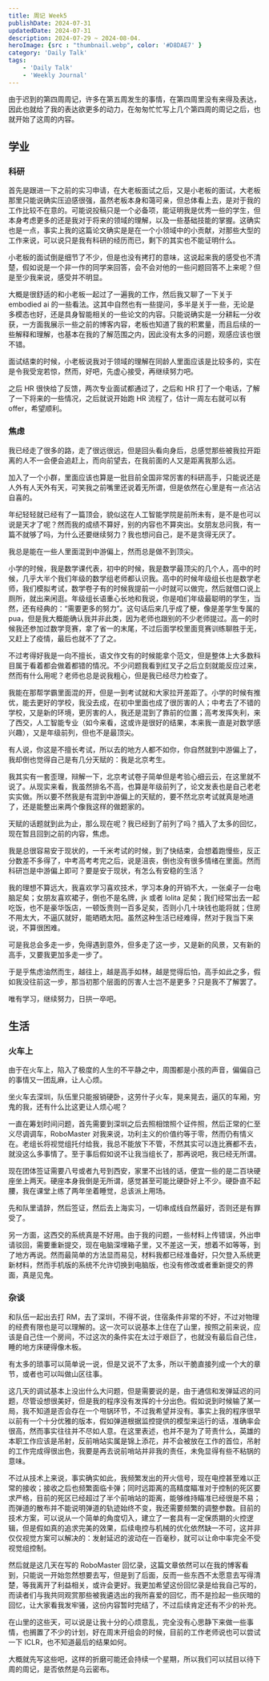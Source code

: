 ```yaml
---
title: 周记 Week5
publishDate: 2024-07-31
updatedDate: 2024-07-31
description: 2024-07-29 ~ 2024-08-04.
heroImage: {src : "thumbnail.webp", color: '#D8DAE7' }
category: 'Daily Talk'
tags:
    - 'Daily Talk'
    - 'Weekly Journal'
---
```



由于迟到的第四周周记，许多在第五周发生的事情，在第四周里没有来得及表达，因此也就给了我的表达欲更多的动力，在匆匆忙忙写上几个第四周的周记之后，也就开始了这周的内容。

## 学业

### 科研

首先是跟进一下之前的实习申请，在大老板面试之后，又是小老板的面试，大老板那里只能说确实压迫感很强，虽然老板本身和蔼可亲，但总体看上去，是对于我的工作比较不在意的。可能说投稿只是一个必备项，能证明我是优秀一些的学生，但本身考虑更多的还是我对于将来的领域的理解，以及一些基础技能的掌握。这确实也是一点，事实上我的这篇论文确实是是在一个小领域中的小贡献，对那些大型的工作来说，可以说只是我有科研的经历而已，剩下的其实也不能证明什么。

小老板的面试倒是细节了不少，但是也没有拷打的意味，这说起来我的感受也不清楚，假如说是一个非一作的同学来回答，会不会对他的一些问题回答不上来呢？但是至少我来说，感受并不明显。

大概是很舒适的和小老板一起过了一遍我的工作，然后我又聊了一下关于 embodied ai 的一些看法。这其中自然也有一些提问，多半是关于一些，无论是多模态也好，还是具身智能相关的一些论文的内容。只能说确实是一分耕耘一分收获，一方面我展示一些之前的博客内容，老板也知道了我的积累量，而且后续的一些解释和理解，也基本在我的了解范围之内，因此没有太多的问题，观感应该也很不错。

面试结束的时候，小老板说我对于领域的理解在同龄人里面应该是比较多的，实在是令我受宠若惊，然而，好吧，先虚心接受，再继续努力吧。

之后 HR 很快给了反馈，两次专业面试都通过了，之后和 HR 打了一个电话，了解了一下将来的一些情况，之后就说开始跑 HR 流程了，估计一周左右就可以有 offer，希望顺利。

### 焦虑

我已经走了很多的路，走了很远很远，但是回头看向身后，总感觉那些被我拉开距离的人不一会便会追赶上，而向前望去，在我前面的人又是距离我那么远。

加入了一个小群，里面应该也算是一批目前全国非常厉害的科研高手，只能说还是人外有人天外有天，可笑我之前嘴里还说着无所谓，但是依然在心里是有一点沾沾自喜的。

年纪轻轻就已经有了一篇顶会，貌似这在人工智能学院是前所未有，是不是也可以说是天才了呢？然而我的成绩不算好，别的内容也不算突出。女朋友总问我，有一篇不就够了吗，为什么还要继续努力？我也想问自己，是不是贪得无厌了。

我总是能在一些人里面混到中游偏上，然而总是做不到顶尖。

小学的时候，我是数学课代表，初中的时候，我是数学最顶尖的几个人，高中的时候，几乎大半个我们年级的数学组老师都认识我。高中的时候年级组长也是数学老师，我们模拟考试，数学卷子有的时候我提前一小时就可以做完，然后就借口说上厕所，就出来闲逛。年级组长语重心长地和我说，你是咱们年级最聪明的学生，当然，还有经典的：“需要更多的努力”。这句话后来几乎成了梗，像是差学生专属的 pua，但是我大概能确认我并非此类，因为老师也跟别的不少老师提过。高一的时候我还参加过数学竞赛，拿了省一的末尾，不过后面学校里面竞赛训练聊胜于无，又赶上了疫情，最后也就不了了之。

不过考得好我是一向不擅长，语文作文有的时候能拿个范文，但是整体上大多数科目属于看着都会做着都错的情况。不少问题我看到红叉子之后立刻就能反应过来，然而有什么用呢？老师也总是说我粗心，但是我已经尽力检查了。

我能在那帮学霸里面混的开，但是一到考试就和大家拉开差距了。小学的时候有推优，能去更好的学校，我没去成，在初中里面也成了很厉害的人；中考去了不错的学校，又是新的环境，更厉害的人，我还是混到了靠前的位置；高考发挥失利，来了西交，人工智能专业（如今来看，这或许是很好的结果，本来我一直是对数学感兴趣），又是年级前列，但也不是最顶尖。

有人说，你这是不擅长考试，所以去的地方人都不如你，你自然就到中游偏上了，我却倒也觉得自己是有几分天赋的：我是北京考生。

我其实有一套歪理，辩解一下，北京考试卷子简单但是考验心细云云，在这里就不说了。从现实来看，我虽然排名不高，也算是年级前列了，论文发表也是自己老老实实做。所以要不然我是有混到中游偏上的天赋的，要不然北京考试就真是地道了，还是能整出来两个像我这样的做题家的。

天赋的话题就到此为止，那么现在呢？我已经到了前列了吗？插入了太多的回忆，现在暂且回到之前的内容，焦虑。

我是总很容易安于现状的，一千米考试的时候，到了快结束，会想着跑慢些，反正分数差不多得了，中考高考考完之后，说是沮丧，倒也没有很多情绪在里面。然而科研岂是中游偏上即可？要是安于现状，有怎么有安稳的生活？

我的理想不算远大，我喜欢学习喜欢技术，学习本身的开销不大，一张桌子一台电脑足矣；女朋友喜欢裙子，倒也不是名牌，jk 或者 lolita 足矣；我们经常出去一起吃饭，也不是豪华饭店，一顿饭贵则一百多足矣，否则小几十块钱也能将就；住房不用太大，不逼仄就好，能晒晒太阳。虽然这种生活已经难得，然对于我当下来说，不算很困难。

可是我总会多走一步，免得遇到意外，但多走了这一步，又是新的风景，又有新的高手，又要我更加多走一步了。

于是乎焦虑油然而生，越往上，越是高手如林，越是觉得后怕，高手如此之多，假如我没往前这一步，那当初那个层面的厉害人士岂不是更多？只是我不了解罢了。

唯有学习，继续努力，日拱一卒吧。

## 生活

### 火车上

由于在火车上，陷入了极度的人生的不平静之中，周围都是小孩的声音，偏偏自己的事情又一团乱麻，让人心烦。

坐火车去深圳，队伍里只能报销硬卧，这劳什子火车，晃来晃去，逼仄的车厢，穷鬼的我，还有什么比这更让人烦心呢？

一直在筹划时间问题，首先需要到深圳之后去照相馆照个证件照，然后正常的仁至义尽调调车，RoboMaster 对我来说，功利主义的价值约等于零，然而仍有情义在。老组长将视觉组托付给我，我总不能放下不管，不然其实可以连比赛都不去，就没这么多事情了。至于事后假如说不让我当组长了，那再说吧，我已经无所谓。

现在团体签证需要八号或者九号到西安，家里不出钱的话，便宜一些的是二百块硬座坐上两天。硬座本身我倒是无所谓，感觉甚至可能比硬卧好上不少。硬卧直不起腰，我在课堂上练了两年坐着睡觉，总该派上用场。

先和队里请辞，然后签证，然后去上海实习，一切串成线自然最好，否则还是有罪受了。

另一方面，这西交的系统真是不好用。由于我的问题，一些材料上传错误，外出申请驳回，需要重新提交，现在电脑深埋箱子里，又不差这一天，想着不如等等，到了地方再说。然而最简单的方法显而易见，材料我都已经准备好，只欠登入系统更新材料，然而手机版的系统不允许切换到电脑版，也没有修改或者重新提交的界面，真是见鬼。


### 杂谈

和队伍一起出去打 RM，去了深圳，不得不说，住宿条件非常的不好，不过对物理的经费有限也是可以理解的。这一次可以说基本上住在了山里，按照之前来说，应该是自己住一个房间，不过这次的条件实在太过于艰巨了，也就没有最后自己住，睡的地方床硬得像木板。

有太多的琐事可以简单说一说，但是又说不了太多，所以干脆直接列成一个大的章节，或者也可以叫做山区往事。

这几天的调试基本上没出什么大问题，但是需要说的是，由于通信和发弹延迟的问题，尽管设想很美好，但是我的程序没有发挥的十分出色。假如说到时候输了某一局，我不知道是否会存在一个甩锅环节，不过我希望并没有。事实上我的程序很早以前有一个十分优雅的版本，假如弹道根据监控提供的模型来运行的话，准确率会很高，然而事实往往并不尽如人意。在这里表述，也并不是为了苛责什么，英雄的本职工作应该是吊射，反前哨站实属是锦上添花，并不会被放在工作的首位，吊射的工作完成得很出色，我要是再去说前哨站并非我的责任，未免显得有些不粘锅的意味。

不过从技术上来说，事实确实如此，我频繁发出的开火信号，现在电控甚至难以正常的接收；接收之后也频繁面临卡弹；同时远距离的高精度瞄准对于控制的死区要求严格，目前的死区已经超过了半个前哨站的距离，能够维持瞄准已经很是不易；而弹道的散布并不能说明弹道的轨迹始终不变，我还需要频繁的调整参数。目前的技术方案，可以说从一个简单的角度切入，建立了一套具有一定保质期的火控逻辑，但是假如真的追求完美的效果，后续电控与机械的优化依然缺一不可，这并非仅仅视觉方案可以解决的：发射延迟的波动在一百毫秒，就可以让命中率完全不受视觉组控制。

然后就是这几天在写的 RoboMaster 回忆录，这篇文章依然可以在我的博客看到，只能说一开始忽然想要去写，但是到了后面，反而一些东西不太愿意去写得清楚，等我离开了利益相关，或许会更好。我更加希望这份回忆录是给我自己写的，而读者们与我共同观赏那些被我遴选出的我所喜爱的回忆，而不是捡起一些灰暗的回忆，让大家看我发牢骚，这份内容暂时完结了，不过后续肯定还有不少的补充。

在山里的这些天，可以说是让我十分的心烦意乱，完全没有心思静下来做一些事情，也搁置了不少的计划，好在周末开组会的时候，目前的工作老师说也可以尝试一下 ICLR，也不知道最后的结果如何。

大概就先写这些吧，这样的折磨可能还会持续一个星期，所以我们可以拭目以待下周的周记，是否依然是乌云密布。
